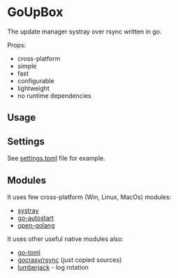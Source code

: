 # GoUpBox

The update manager systray over rsync written in go.

Props:

* cross-platform
* simple
* fast
* configurable
* lightweight
* no runtime dependencies

## Usage

## Settings

See [settings.toml](./settings.toml) file for example.

## Modules

It uses few cross-platform (Win, Linux, MacOs) modules:

* [systray](https://github.com/getlantern/systray)
* [go-autostart](https://github.com/emersion/go-autostart)
* [open-golang](https://github.com/skratchdot/open-golang)

It uses other useful native modules also:

* [go-toml](https://github.com/pelletier/go-toml)
* [gocrasy/rsync](https://github.com/gokrazy/rsync) (just copied sources)
* [lumberjack](https://gopkg.in/natefinch/lumberjack.v2) - log rotation